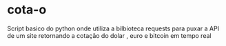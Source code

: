 # cota-o
Script basico do python onde utiliza a bilbioteca requests para puxar a API de um site retornando a cotação do dolar , euro e bitcoin em tempo real
